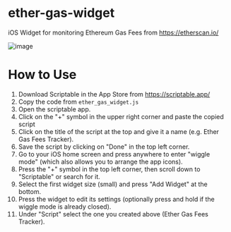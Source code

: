 # ether-gas-widget
iOS Widget for monitoring Ethereum Gas Fees from https://etherscan.io/

![image](https://drive.google.com/uc?export=view&id=1WvNBerDKGdAYtPj4OYXoG_jBWH8oJTr-)

# How to Use
1. Download Scriptable in the App Store from https://scriptable.app/
2. Copy the code from `ether_gas_widget.js`
3. Open the scriptable app.
4. Click on the "+" symbol in the upper right corner and paste the copied script 
5. Click on the title of the script at the top and give it a name (e.g. Ether Gas Fees Tracker).
6. Save the script by clicking on "Done" in the top left corner.
7. Go to your iOS home screen and press anywhere to enter "wiggle mode" (which also allows you to arrange the app icons).
8. Press the "+" symbol in the top left corner, then scroll down to "Scriptable" or search for it.
9. Select the first widget size (small) and press "Add Widget" at the bottom.
10. Press the widget to edit its settings (optionally press and hold if the wiggle mode is already closed).
11. Under "Script" select the one you created above (Ether Gas Fees Tracker).
